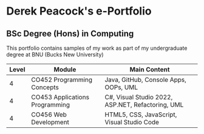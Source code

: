 # Derek Peacock's e-Portfolio
## BSc Degree (Hons) in Computing
This portfolio contains samples of my work as part of my undergraduate degree at BNU (Bucks New University)
<table>
  <thead>
    <tr>
      <th>Level</th>
      <th>Module</th>
      <th>Main Content</th>
    </tr>
    </thead>
  <tbody>
    <tr>
      <td>4</td>
      <td>CO452 Programming Concepts</td>
      <td>Java, GitHub, Console Apps, OOPs, UML</td>
    </tr>
    <tr>
      <td>4</td>
      <td> CO453 Applications Programming</td>
      <td>C#, Visual Studio 2022, ASP.NET, Refactoring, UML</td>
    </tr>    
    <tr>
      <td>4</td>
      <td> CO456 Web Development</td>
      <td>HTML5, CSS, JavaScript, Visual Studio Code</td>
    </tr>       
  </tbody>
</table>

